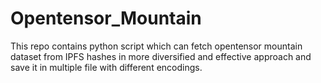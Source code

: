 # Opentensor_Mountain
This repo contains python script which can fetch opentensor mountain dataset from IPFS hashes in more diversified and effective approach and save it in multiple file with different encodings.
